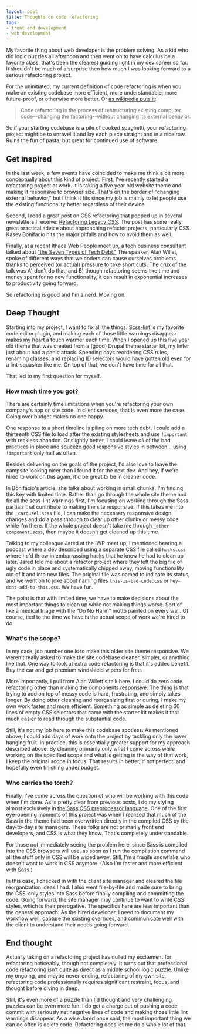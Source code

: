 ```yaml
---
layout: post
title: Thoughts on code refactoring
tags:
- front end development
- web development
---
```


My favorite thing about web developer is the problem solving. As a kid who did logic puzzles all afternoon and then went on to have calculus be a favorite class, that's been the clearest guiding light in my dev career so far. It shouldn't be much of a surprise then how much I was looking forward to a serious refactoring project.

For the uninitiated, my current definition of code refactoring is when you make an existing codebase more efficient, more understandable, more future-proof, or otherwise more better. Or [as wikipedia puts it](https://en.wikipedia.org/wiki/Code_refactoring):

> Code refactoring is the process of restructuring existing computer code--changing the factoring--without changing its external behavior.

So if your starting codebase is a pile of cooked spaghetti, your refactoring project might be to unravel it and lay each piece straight and in a nice row. Ruins the fun of pasta, but great for continued use of software.

## Get inspired

In the last week, a few events have coincided to make me think a bit more conceptually about this kind of project. First, I've recently started a refactoring project at work. It is taking a five year old website theme and making it responsive to browser size. That's on the border of "changing external behavior," but I think it fits since my job is mainly to let people use the existing functionality better regardless of their device.

Second, I read a great post on CSS refactoring that popped up in several newsletters I receive: [Refactoring Legacy CSS](http://seesparkbox.com/foundry/refactoring_legacy_css). The post has some really great practical advice about approaching refactor projects, particularly CSS. Kasey Bonifacio hits the major pitfalls and how to avoid them as well.

Finally, at a recent Ithaca Web People meet up, a tech business consultant talked about ["the Seven Types of Tech Debt."](http://www.meetup.com/ithaca-web-people/events/230119785/) The speaker, Alan Willet, spoke of different ways that we coders can cause ourselves problems thanks to perceived (or actual) pressure to take short cuts. The crux of the talk was A) don't do that, and B) though refactoring seems like time and money spent for no new functionality, it can result in exponential increases to productivity going forward.

So refactoring is good and I'm a nerd. Moving on.

## Deep Thought
Starting into my project, I want to fix all the things. [Scss-lint](https://github.com/brigade/scss-lint/) is my favorite code editor plugin, and making each of those little warnings disappear makes my heart a touch warmer each time. When I opened up this five year old theme that was created from a (good) Drupal theme starter kit, my linter just about had a panic attack. Spending days reordering CSS rules, renaming classes, and replacing ID selectors would have gotten old even for a lint-squasher like me. On top of that, we don't have time for all that.

That led to my first question for myself.

### How much time you got?
There are certainly time limitations when you're refactoring your own company's app or site code. In client services, that is even more the case. Going over budget makes no one happy.

One response to a short timeline is piling on more tech debt. I could add a thirteenth CSS file to load after the existing stylesheets and use `!important` with reckless abandon. Or slightly better, I could leave _all_ of the bad practices in place and squeeze good responsive styles in between... using `!important` only half as often.

Besides delivering on the goals of the project, I'd also love to leave the campsite looking nicer than I found it for the next dev. And hey, if we're hired to work on this again, it'd be great to be in cleaner code.

In Bonifacio's article, she talks about working in small chunks. I'm finding this key with limited time. Rather than go through the whole site theme and fix all the scss-lint warnings first, I'm focusing on working through the Sass partials that contribute to making the site responsive. If this takes me into the `_carousel.scss` file, I can make the necessary responsive design changes and do a pass through to clear up other clunky or messy code while I'm there. If the whole project doesn't take me through `_other-component.scss`, then maybe it doesn't get cleaned up this time.

Talking to my colleague Jared at the IWP meet up, I mentioned hearing a podcast where a dev described using a separate CSS file called `hacks.css` where he'd throw in embarrassing hacks that he knew he had to clean up later. Jared told me about a refactor project where they left the big file of ugly code in place and systematically chipped away, moving functionality out of it and into new files. The original file was named to indicate its status, and we went on to joke about naming files `this-is-bad-code.css` or `hey-dont-add-to-this.css`. We have fun.

The point is that with limited time, we have to make decisions about the most important things to clean up while not making things worse. Sort of like a medical triage with the "Do No Harm" motto painted on every wall. Of course, tied to the time we have is the actual scope of work we're hired to do.

### What's the scope?

In my case, job number one is to make this older site theme responsive. We weren't really asked to make the site codebase cleaner, simpler, or anything like that. One way to look at extra code refactoring is that it's added benefit. Buy the car and get premium windshield wipers for free.

More importantly, I pull from Alan Willett's talk here. I could do zero code refactoring other than making the components responsive. The thing is that trying to add on top of messy code is hard, frustrating, and simply takes longer. By doing other cleaning and reorganizing first or during, I make my own work faster and more efficient. Something as simple as deleting 60 lines of empty CSS selectors that came with the starter kit makes it that much easier to read through the substantial code.

Still, it's not my job here to make this codebase spotless. As mentioned above, I could add days of work onto the project by tackling only the lower hanging fruit. In practice, this is essentially greater support for my approach described above. By cleaning primarily only what I come across while working on the specified scope and what is getting in the way of that work, I keep the original scope in focus. That results in better, if not perfect, and hopefully even finishing under budget.

### Who carries the torch?

Finally, I've come across the question of who will be working with this code when I'm done. As is pretty clear from previous posts, I do my styling almost exclusively in [the Sass CSS preprocessor language](http://sass-lang.com/). One of the first eye-opening moments of this project was when I realized that much of the Sass in the theme had been overwritten directly in the compiled CSS by the day-to-day site managers. These folks are not primarily front end developers, and CSS is what they know. That's completely understandable.

For those not immediately seeing the problem here, since Sass is compiled into the CSS browsers will use, as soon as I run the compilation command all the stuff only in CSS will be wiped away. Still, I'm a fragile snowflake who doesn't want to work in CSS anymore. (Also I'm faster and more efficient with Sass.)

In this case, I checked in with the client site manager and cleared the file reorganization ideas I had. I also went file-by-file and made sure to bring the CSS-only styles into Sass before finally compiling and committing the code. Going forward, the site manager may continue to want to write CSS styles, which is their prerogative. The specifics here are less important than the general approach: As the hired developer, I need to document my workflow well, capture the existing overrides, and communicate well with the client to understand their needs going forward.

## End thought
Actually taking on a refactoring project has dulled my excitement for refactoring noticeably, though not completely. It turns out that professional code refactoring isn't quite as direct as a middle school logic puzzle. Unlike my ongoing, and maybe never-ending, refactoring of my own site, refactoring code professionally requires significant restraint, focus, and thought before diving in deep.

Still, it's even more of a puzzle than I'd thought and very challenging puzzles can be even more fun. I do get a charge out of pushing a code commit with seriously net negative lines of code and making those little lint warnings disappear. As a wise Jared once said, the most important thing we can do often is delete code. Refactoring does let me do a whole lot of that.
